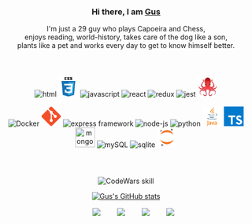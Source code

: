 <div align="center" style="display: inline_block" markdown="1">

  ### Hi there, I am [Gus](https://www.linkedin.com/in/gustavohdealmeida/) 

  I'm just a 29 guy who plays Capoeira and Chess, <br />
  enjoys reading, world-history, takes care of the dog like a son, <br />
  plants like a pet and works every day to get to know himself better.
</div>

<div align="center">

#
<div>
<br />
  <div>
    <img src="https://cdn.icon-icons.com/icons2/2415/PNG/512/html_original_wordmark_logo_icon_146478.png" alt="html" title="HTML5" width="40" height="40" style="max-width:100%;"></img>
    <img src="https://raw.githubusercontent.com/devicons/devicon/master/icons/css3/css3-original-wordmark.svg" alt="css3" title="CSS3" width="40" height="40"/>
    <img src="https://cdn.icon-icons.com/icons2/2108/PNG/512/javascript_icon_130900.png" alt="javascript" title="JavaScript" width="40" height="40" style="max-width:100%;"></img>
    <img src="https://camo.githubusercontent.com/27d0b117da00485c56d69aef0fa310a3f8a07abecc8aa15fa38c8b78526c60ac/68747470733a2f2f63646e2e6a7364656c6976722e6e65742f67682f64657669636f6e732f64657669636f6e2f69636f6e732f72656163742f72656163742d6f726967696e616c2e737667" alt="react" title="React.js" width="40" height="40"/>
    <img src="https://seeklogo.com/images/R/redux-logo-9CA6836C12-seeklogo.com.png" alt="redux" title="Redux" width="40" height="40"/>
    <img src="https://cdn.jsdelivr.net/gh/devicons/devicon/icons/jest/jest-plain.svg" alt="jest" title="Jest" width="40" height="40"/>
    <img src="https://raw.githubusercontent.com/testing-library/dom-testing-library/main/other/octopus.png" alt="octopus" title="RTL" width="40" height="40"/>
  </div>
  
<br />
  
  <div>
    <img src="https://cdn.iconscout.com/icon/free/png-256/docker-3628734-3029959.png" alt="Docker" title="Docker" width="40" height="40"/>
    <img src="https://raw.githubusercontent.com/devicons/devicon/master/icons/git/git-original.svg" alt="git" title="git" width="40" height="40"/>
    <img src="https://camo.githubusercontent.com/6686b9ef0e21e13c9e7c846340303765c0f36e40a0490bcad453ea9d0d433ea0/68747470733a2f2f7777772e6d656d656e746f746563682e696e2f6173736574732f696d616765732f69636f6e732f657870726573732e706e67" alt="express framework" title="Express" width="40" height="40" style="max-width:100%;"></img>
    <img src="https://bunkersem.github.io/portfolio/images/techs/nodejs.svg" alt="node-js" title="Node.js" width="40" height="40" style="max-width:100%;"></img>
    <img src="https://camo.githubusercontent.com/dd8b0601cdfefe534a6a26f4c29c7f8a5fcfc315002655f519c73121f7bad8bc/68747470733a2f2f63646e2e6a7364656c6976722e6e65742f67682f64657669636f6e732f64657669636f6e2f69636f6e732f707974686f6e2f707974686f6e2d6f726967696e616c2e737667" alt="python" title="Python" width="40" height="40" style="max-width:100%;"/>
    <img src="https://raw.githubusercontent.com/github/explore/5b3600551e122a3277c2c5368af2ad5725ffa9a1/topics/java/java.png" alt="java" title="Java" width="40" height="40" style="max-width:100%;"/>
    <img src="https://raw.githubusercontent.com/github/explore/80688e429a7d4ef2fca1e82350fe8e3517d3494d/topics/typescript/typescript.png" alt="typeScript" title="TypeScript" width="40" height="40" style="max-width:100%;"/>
    <img src="https://camo.githubusercontent.com/9ebde7ca22ab3f3b4bf92d2743804ab9e581e413a16cdf3626c2092e69967d80/68747470733a2f2f63646e2e6a7364656c6976722e6e65742f67682f64657669636f6e732f64657669636f6e2f69636f6e732f6d6f6e676f64622f6d6f6e676f64622d6f726967696e616c2e737667" title="mongoDB" width="40" height="40"/>
    <img src="https://camo.githubusercontent.com/2582ec2237a3a1fbd34e9b57332b72be27a7facb32abe7c2335e5f86e5f457a8/68747470733a2f2f63646e2e6a7364656c6976722e6e65742f67682f64657669636f6e732f64657669636f6e2f69636f6e732f6d7973716c2f6d7973716c2d6f726967696e616c2e737667" alt="mySQL" title="mySQL" width="40" height="40"/>
    <img src="https://upload.wikimedia.org/wikipedia/commons/thumb/9/97/Sqlite-square-icon.svg/2048px-Sqlite-square-icon.svg.png" alt="sqlite" title="SQLite" width="40" height="40"/>
    <img src="https://raw.githubusercontent.com/github/explore/80688e429a7d4ef2fca1e82350fe8e3517d3494d/topics/jupyter-notebook/jupyter-notebook.png" alt="jupyter" title="JupyterNotebook" width="40" height="40" style="max-width:100%;"></img>
  </div>

#
</div><br />


<img src="https://www.codewars.com/users/gusttavocaruso/badges/large" title="CodeWars skill">

[![Gus's GitHub stats](https://github-readme-stats.vercel.app/api?username=gusttavocaruso&show_icons=true&theme=dracula)](https://github.com/anuraghazra/github-readme-stats)
</div>

<div align="center" style="display: inline_block" markdown="1">
  <img height="200px" align="center" style="margin-left:30px;" src="https://i.postimg.cc/DwwH6xS9/Filh-oz-o-c-pia.jpg" />
  <img height="200px" align="center" style="margin-left:30px;" src="https://i.postimg.cc/NfL4FSSP/IMG-8396.jpg" />
  <img height="200px" align="center" style="margin-left:30px;" src="https://i.postimg.cc/0QyCR4sv/IMG-8688-c-pia.jpg" />
  <img height="200px" align="center" style="margin-left:30px;" src="https://i.postimg.cc/s2yBbZrC/IMG-8687.jpg" />
</div>

<!--
<div>
  <h4>front</h4>
  <img src="https://cdn.icon-icons.com/icons2/2108/PNG/512/javascript_icon_130900.png" alt="javascript" title="JavaScript" width="40" height="40" style="max-width:100%;"></img>
  <img src="https://cdn.icon-icons.com/icons2/2415/PNG/512/html_original_wordmark_logo_icon_146478.png" alt="html" title="HTML5" width="40" height="40" style="max-width:100%;"></img>
  <img src="https://raw.githubusercontent.com/devicons/devicon/master/icons/css3/css3-original-wordmark.svg" alt="css3" title="CSS3" width="40" height="40"/>
  <img src="https://raw.githubusercontent.com/devicons/devicon/master/icons/react/react-original-wordmark.svg" alt="react" title="React.js" width="40" height="40"/>
  <img src="https://raw.githubusercontent.com/testing-library/dom-testing-library/main/other/octopus.png" alt="octopus" title="RTL" width="40" height="40"/>
  <img src="https://seeklogo.com/images/R/redux-logo-9CA6836C12-seeklogo.com.png" alt="redux" title="Redux" width="40" height="40"/>
  <img src="https://cdn.jsdelivr.net/gh/devicons/devicon/icons/jest/jest-plain.svg" alt="jest" title="Jest" width="40" height="40"/>
  <br />
  <h4>back</h4>
  <img src="https://bunkersem.github.io/portfolio/images/techs/nodejs.svg" alt="node-js" title="Node.js" width="40" height="40" style="max-width:100%;"></img>
  <img src="https://www.freepnglogos.com/uploads/logo-mysql-png/logo-mysql-securing-mysql-and-connecting-wso-servers-yasassri-blog-18.png" alt="mySQL" title="mySQL" width="40" height="40"/>
  <img src="https://cdn.icon-icons.com/icons2/112/PNG/512/python_18894.png" alt="python" title="Python" width="40" height="40" style="max-width:100%;"></img>
  <img src="https://raw.githubusercontent.com/github/explore/80688e429a7d4ef2fca1e82350fe8e3517d3494d/topics/jupyter-notebook/jupyter-notebook.png" alt="jupyter" title="JupyterNotebook" width="40" height="40" style="max-width:100%;"></img>
  <img src="https://upload.wikimedia.org/wikipedia/commons/thumb/9/97/Sqlite-square-icon.svg/2048px-Sqlite-square-icon.svg.png" alt="sqlite" title="SQLite" width="40" height="40"/>
  <img src="https://raw.githubusercontent.com/devicons/devicon/master/icons/git/git-original.svg" alt="git" title="git" width="40" height="40"/>

</div><br />


<!--
<img src="https://content.thriveglobal.com/wp-content/uploads/2020/05/0_DvA0HCzE-qmeyDpp-1.jpg" width="300" height="300">
<img src="https://static.displate.com/280x392/displate/2020-08-18/4304537e6d49cd2867c4be660bb50ff2_177077d11c21743b49deb2b4a946e4fa.jpg" width="300" height="300">

<!--
[![Top Langs](https://github-readme-stats.vercel.app/api/top-langs/?username=gusttavocaruso&layout=compact&theme=dracula&hide=ruby)](https://github.com/anuraghazra/github-readme-stats)

github e vscode icons
<img src="https://cdn.icon-icons.com/icons2/936/PNG/512/github-logo_icon-icons.com_73546.png" alt="github" title="gitHub" name="github" width="40" height="40" style="max-width:100%;"></img>
 <img src="https://raw.githubusercontent.com/devicons/devicon/master/icons/vscode/vscode-original.svg" alt="vs-code" title="VsCode" width="40" height="40" />


<!--
#
![KOMAREV PROFILE VIEWS](https://komarev.com/ghpvc/?username=gusttavocaruso&label=VIEWS&style=plastic)




<!--
Here are some ideas to get you started:

- 🔭 I’m currently working on ...
- 🌱 I’m currently learning ...
- 👯 I’m looking to collaborate on ...
- 🤔 I’m looking for help with ...
- 💬 Ask me about ...
- 📫 How to reach me: ...
- 😄 Pronouns: ...
- ⚡ Fun fact: ...
-->
